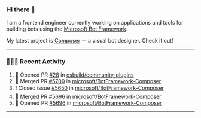 ### Hi there 👋

I am a frontend engineer currently working on applications and tools for building bots using the [Microsoft Bot Framework](https://dev.botframework.com/).

My latest project is [Composer](https://github.com/microsoft/BotFramework-Composer) -- a visual bot designer. Check it out!

---

### 👨🏻‍💻 Recent Activity

<!--START_SECTION:activity-->
1. 💪 Opened PR [#28](https://github.com/esbuild/community-plugins/pull/28) in [esbuild/community-plugins](https://github.com/esbuild/community-plugins)
2. 🎉 Merged PR [#5700](https://github.com/microsoft/BotFramework-Composer/pull/5700) in [microsoft/BotFramework-Composer](https://github.com/microsoft/BotFramework-Composer)
3. ❗️ Closed issue [#5650](https://github.com/microsoft/BotFramework-Composer/issues/5650) in [microsoft/BotFramework-Composer](https://github.com/microsoft/BotFramework-Composer)
4. 🎉 Merged PR [#5696](https://github.com/microsoft/BotFramework-Composer/pull/5696) in [microsoft/BotFramework-Composer](https://github.com/microsoft/BotFramework-Composer)
5. 💪 Opened PR [#5696](https://github.com/microsoft/BotFramework-Composer/pull/5696) in [microsoft/BotFramework-Composer](https://github.com/microsoft/BotFramework-Composer)
<!--END_SECTION:activity-->

---

<!--
**a-b-r-o-w-n/a-b-r-o-w-n** is a ✨ _special_ ✨ repository because its `README.md` (this file) appears on your GitHub profile.

Here are some ideas to get you started:

- 🔭 I’m currently working on ...
- 🌱 I’m currently learning ...
- 👯 I’m looking to collaborate on ...
- 🤔 I’m looking for help with ...
- 💬 Ask me about ...
- 📫 How to reach me: ...
- 😄 Pronouns: ...
- ⚡ Fun fact: ...
-->
